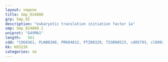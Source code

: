 ```yaml
---
layout: smgene
title: Smp_024880
grp: Smp_02
description: "eukaryotic translation initiation factor 1a"
smp: Smp_024880.1
uniprot: "G4VMA1"
length:   561
cdd: "COG0361, PLN00208, PRK04012, PTZ00329, TIGR00523, cd05793, cl09927, pfam01176, smart00652"
kk: K03236
categories: sm
---
```


